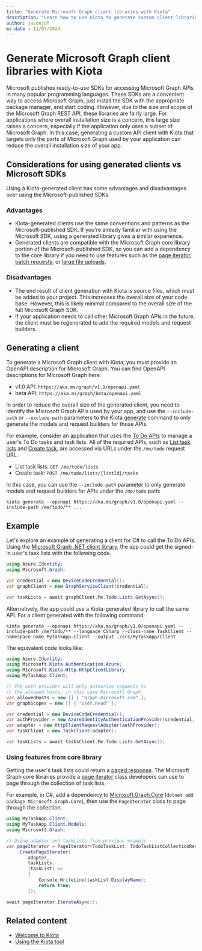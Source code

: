```yaml
---
title: "Generate Microsoft Graph client libraries with Kiota"
description: "Learn how to use Kiota to generate custom client libraries for Microsoft Graph."
author: jasonjoh
ms.date : 11/07/2024
---
```


# Generate Microsoft Graph client libraries with Kiota

Microsoft publishes ready-to-use SDKs for accessing Microsoft Graph APIs in many popular programming languages. These SDKs are a convenient way to access Microsoft Graph, just install the SDK with the appropriate package manager, and start coding. However, due to the size and scope of the Microsoft Graph REST API, these libraries are fairly large. For applications where overall installation size is a concern, this large size raises a concern, especially if the application only uses a subset of Microsoft Graph. In this case, generating a custom API client with Kiota that targets only the parts of Microsoft Graph used by your application can reduce the overall installation size of your app.

## Considerations for using generated clients vs Microsoft SDKs

Using a Kiota-generated client has some advantages and disadvantages over using the Microsoft-published SDKs.

### Advantages

- Kiota-generated clients use the same conventions and patterns as the Microsoft-published SDK. If you're already familiar with using the Microsoft SDK, using a generated library gives a similar experience.
- Generated clients are compatible with the Microsoft Graph core library portion of the Microsoft-published SDK, so you can add a dependency to the core library if you need to use features such as the [page iterator](paging.md), [batch requests](batch-requests.md), or [large file uploads](large-file-upload.md).

### Disadvantages

- The end result of client generation with Kiota is source files, which must be added to your project. This increases the overall size of your code base. However, this is likely minimal compared to the overall size of the full Microsoft Graph SDK.
- If your application needs to call other Microsoft Graph APIs in the future, the client must be regenerated to add the required models and request builders.

## Generating a client

To generate a Microsoft Graph client with Kiota, you must provide an OpenAPI description for Microsoft Graph. You can find OpenAPI descriptions for Microsoft Graph here:

- v1.0 API: `https://aka.ms/graph/v1.0/openapi.yaml`
- beta API: `https://aka.ms/graph/beta/openapi.yaml`

In order to reduce the overall size of the generated client, you need to identify the Microsoft Graph APIs used by your app, and use the `--include-path` or `--exclude-path` parameters to the Kiota [generate](/openapi/kiota/using#client-generation) command to only generate the models and request builders for those APIs.

For example, consider an application that uses the [To Do APIs](/graph/api/resources/todo-overview) to manage a user's To Do tasks and task lists. All of the required APIs, such as [List task lists](/graph/api/todo-list-lists) and [Create task](/graph/api/todotasklist-post-tasks), are accessed via URLs under the `/me/todo` request URL.

- List task lists: `GET /me/todo/lists`
- Create task: `POST /me/todo/lists/{listId}/tasks`

In this case, you can use the `--include-path` parameter to only generate models and request builders for APIs under the `/me/todo` path:

```dotnetcli
kiota generate --openapi https://aka.ms/graph/v1.0/openapi.yaml --include-path /me/todo/** ...
```

## Example

Let's explore an example of generating a client for C# to call the To Do APIs. Using the [Microsoft Graph .NET client library](https://github.com/microsoftgraph/msgraph-sdk-dotnet), the app could get the signed-in user's task lists with the following code.

```csharp
using Azure.Identity;
using Microsoft.Graph;

var credential = new DeviceCodeCredential();
var graphClient = new GraphServiceClient(credential);

var taskLists = await graphClient.Me.Todo.Lists.GetAsync();
```

Alternatively, the app could use a Kiota-generated library to call the same API. For a client generated with the following command:

```dotnetcli
kiota generate --openapi https://aka.ms/graph/v1.0/openapi.yaml --include-path /me/todo/** --language CSharp --class-name TaskClient --namespace-name MyTaskApp.Client --output ./src/MyTaskApp/Client
```

The equivalent code looks like:

```csharp
using Azure.Identity;
using Microsoft.Kiota.Authentication.Azure;
using Microsoft.Kiota.Http.HttpClientLibrary;
using MyTaskApp.Client;

// The auth provider will only authorize requests to
// the allowed hosts, in this case Microsoft Graph
var allowedHosts = new [] { "graph.microsoft.com" };
var graphScopes = new [] { "User.Read" };

var credential = new DeviceCodeCredential();
var authProvider = new AzureIdentityAuthenticationProvider(credential, allowedHosts, scopes: graphScopes);
var adapter = new HttpClientRequestAdapter(authProvider);
var taskClient = new TaskClient(adapter);

var taskLists = await tasksClient.Me.Todo.Lists.GetAsync();
```

### Using features from core library

Getting the user's task lists could return a [paged response](../paging.md). The Microsoft Graph core libraries provide a [page iterator](paging.md) class developers can use to page through the collection of task lists.

For example, in C#, add a dependency to [Microsoft.Graph.Core](https://github.com/microsoftgraph/msgraph-sdk-dotnet-core) (`dotnet add package Microsoft.Graph.Core`), then use the `PageIterator` class to page through the collection.

```csharp
using MyTaskApp.Client;
using MyTaskApp.Client.Models;
using Microsoft.Graph;

// Using adapter and taskLists from previous example
var pageIterator = PageIterator<TodoTaskList, TodoTaskListCollectionResponse>
    .CreatePageIterator(
        adapter,
        taskLists,
        (taskList) =>
        {
            Console.WriteLine(taskList.DisplayName);
            return true;
        });

await pageIterator.IterateAsync();
```

## Related content

- [Welcome to Kiota](/openapi/kiota/overview)
- [Using the Kiota tool](/openapi/kiota/using)
